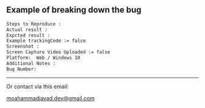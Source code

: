 Example of breaking down the bug 
-------------------------------------------------------
```bash
Steps to Reproduce :
Actual result :
Expcted result :
Example trackingCode := false
Screenshot :
Screen Capture Video Uploaded := false 
Platform:  Web / Windows 10 
Additional Notes :
Bug Number:

```
-------------------------------------------------------


Or contact via this email:

moahammadjavad.dev@gmail.com

